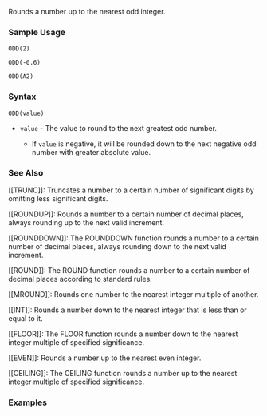 Rounds a number up to the nearest odd integer.

### Sample Usage

`ODD(2)`

`ODD(-0.6)`

`ODD(A2)`

### Syntax

`ODD(value)`

* `value` - The value to round to the next greatest odd number.

  + If `value` is negative, it will be rounded down to the next negative odd number with greater absolute value.

### See Also

[[TRUNC]]: Truncates a number to a certain number of significant digits by omitting less significant digits.

[[ROUNDUP]]: Rounds a number to a certain number of decimal places, always rounding up to the next valid increment.

[[ROUNDDOWN]]: The ROUNDDOWN function rounds a number to a certain number of decimal places, always rounding down to the next valid increment.

[[ROUND]]: The ROUND function rounds a number to a certain number of decimal places according to standard rules.

[[MROUND]]: Rounds one number to the nearest integer multiple of another.

[[INT]]: Rounds a number down to the nearest integer that is less than or equal to it.

[[FLOOR]]: The FLOOR function rounds a number down to the nearest integer multiple of specified significance.

[[EVEN]]: Rounds a number up to the nearest even integer.

[[CEILING]]: The CEILING function rounds a number up to the nearest integer multiple of specified significance.

### Examples